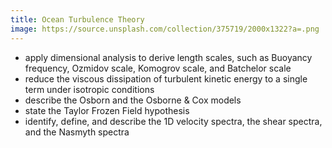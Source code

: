 ```yaml
---
title: Ocean Turbulence Theory
image: https://source.unsplash.com/collection/375719/2000x1322?a=.png
---
```


* apply dimensional analysis to derive length scales, such as Buoyancy frequency, Ozmidov scale, Komogrov scale, and Batchelor scale
* reduce the viscous dissipation of turbulent kinetic energy to a single term under isotropic conditions 
* describe the Osborn and the Osborne & Cox models 
* state the Taylor Frozen Field hypothesis
* identify, define, and describe the 1D velocity spectra, the shear spectra, and the Nasmyth spectra
